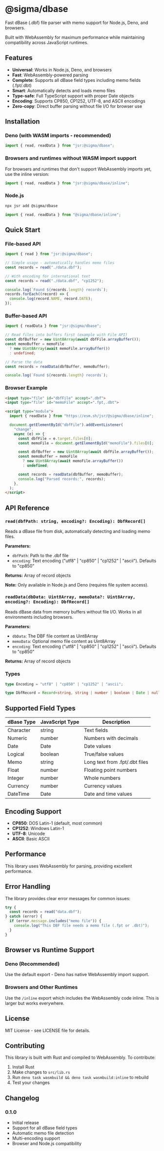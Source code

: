 # @sigma/dbase

Fast dBase (.dbf) file parser with memo support for Node.js, Deno, and browsers.

Built with WebAssembly for maximum performance while maintaining compatibility
across JavaScript runtimes.

## Features

- **Universal**: Works in Node.js, Deno, and browsers
- **Fast**: WebAssembly-powered parsing
- **Complete**: Supports all dBase field types including memo fields (.fpt/.dbt)
- **Smart**: Automatically detects and loads memo files
- **Type-safe**: Full TypeScript support with proper Date objects
- **Encoding**: Supports CP850, CP1252, UTF-8, and ASCII encodings
- **Zero-copy**: Direct buffer parsing without file I/O for browser use

## Installation

### Deno (with WASM imports - recommended)

```typescript
import { read, readData } from "jsr:@sigma/dbase";
```

### Browsers and runtimes without WASM import support

For browsers and runtimes that don't support WebAssembly imports yet, use the
inline version:

```typescript
import { read, readData } from "jsr:@sigma/dbase/inline";
```

### Node.js

```bash
npx jsr add @sigma/dbase
```

```typescript
import { read, readData } from "@sigma/dbase/inline";
```

## Quick Start

### File-based API

```typescript
import { read } from "jsr:@sigma/dbase";

// Simple usage - automatically handles memo files
const records = read("./data.dbf");

// With encoding for international text
const records = read("./data.dbf", "cp1252");

console.log(`Found ${records.length} records`);
records.forEach((record) => {
  console.log(record.NAME, record.DATE);
});
```

### Buffer-based API

```typescript
import { readData } from "jsr:@sigma/dbase";

// Read files into buffers first (example with File API)
const dbfBuffer = new Uint8Array(await dbfFile.arrayBuffer());
const memoBuffer = memoFile
  ? new Uint8Array(await memoFile.arrayBuffer())
  : undefined;

// Parse the data
const records = readData(dbfBuffer, memoBuffer);

console.log(`Found ${records.length} records`);
```

### Browser Example

```html
<input type="file" id="dbfFile" accept=".dbf">
<input type="file" id="memoFile" accept=".fpt,.dbt">

<script type="module">
  import { readData } from "https://esm.sh/jsr/@sigma/dbase/inline";

  document.getElementById("dbfFile").addEventListener(
    "change",
    async (e) => {
      const dbfFile = e.target.files[0];
      const memoFile = document.getElementById("memoFile").files[0];

      const dbfBuffer = new Uint8Array(await dbfFile.arrayBuffer());
      const memoBuffer = memoFile
        ? new Uint8Array(await memoFile.arrayBuffer())
        : undefined;

      const records = readData(dbfBuffer, memoBuffer);
      console.log("Parsed records:", records);
    },
  );
</script>
```

## API Reference

### `read(dbfPath: string, encoding?: Encoding): DbfRecord[]`

Reads a dBase file from disk, automatically detecting and loading memo files.

**Parameters:**

- `dbfPath`: Path to the .dbf file
- `encoding`: Text encoding ("utf8" | "cp850" | "cp1252" | "ascii"). Defaults to
  "cp850"

**Returns:** Array of record objects

**Note:** Only available in Node.js and Deno (requires file system access).

### `readData(dbData: Uint8Array, memoData?: Uint8Array, encoding?: Encoding): DbfRecord[]`

Reads dBase data from memory buffers without file I/O. Works in all environments
including browsers.

**Parameters:**

- `dbData`: The DBF file content as Uint8Array
- `memoData`: Optional memo file content as Uint8Array
- `encoding`: Text encoding ("utf8" | "cp850" | "cp1252" | "ascii"). Defaults to
  "cp850"

**Returns:** Array of record objects

### Types

```typescript
type Encoding = "utf8" | "cp850" | "cp1252" | "ascii";

type DbfRecord = Record<string, string | number | boolean | Date | null>;
```

## Supported Field Types

| dBase Type | JavaScript Type | Description                    |
| ---------- | --------------- | ------------------------------ |
| Character  | string          | Text fields                    |
| Numeric    | number          | Numbers with decimals          |
| Date       | Date            | Date values                    |
| Logical    | boolean         | True/false values              |
| Memo       | string          | Long text from .fpt/.dbt files |
| Float      | number          | Floating point numbers         |
| Integer    | number          | Whole numbers                  |
| Currency   | number          | Currency values                |
| DateTime   | Date            | Date and time values           |

## Encoding Support

- **CP850**: DOS Latin-1 (default, most common)
- **CP1252**: Windows Latin-1
- **UTF-8**: Unicode
- **ASCII**: Basic ASCII

## Performance

This library uses WebAssembly for parsing, providing excellent performance.

## Error Handling

The library provides clear error messages for common issues:

```typescript
try {
  const records = read("data.dbf");
} catch (error) {
  if (error.message.includes("memo file")) {
    console.log("This DBF file needs a memo file (.fpt or .dbt)");
  }
}
```

## Browser vs Runtime Support

### Deno (Recommended)

Use the default export - Deno has native WebAssembly import support.

### Browsers and Other Runtimes

Use the `/inline` export which includes the WebAssembly code inline. This is
larger but works everywhere.

## License

MIT License - see LICENSE file for details.

## Contributing

This library is built with Rust and compiled to WebAssembly. To contribute:

1. Install Rust
2. Make changes to `src/lib.rs`
3. Run `deno task wasmbuild && deno task wasmbuild:inline` to rebuild
4. Test your changes

## Changelog

### 0.1.0

- Initial release
- Support for all dBase field types
- Automatic memo file detection
- Multi-encoding support
- Browser and Node.js compatibility
